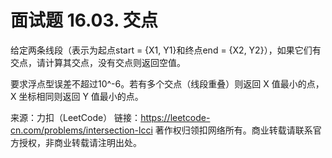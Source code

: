 # 面试题 16.03. 交点

给定两条线段（表示为起点start = {X1, Y1}和终点end = {X2, Y2}），如果它们有交点，请计算其交点，没有交点则返回空值。

要求浮点型误差不超过10^-6。若有多个交点（线段重叠）则返回 X 值最小的点，X 坐标相同则返回 Y 值最小的点。

来源：力扣（LeetCode）
链接：https://leetcode-cn.com/problems/intersection-lcci
著作权归领扣网络所有。商业转载请联系官方授权，非商业转载请注明出处。


